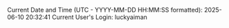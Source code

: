 Current Date and Time (UTC - YYYY-MM-DD HH:MM:SS formatted): 2025-06-10 20:32:41
Current User's Login: luckyaiman
